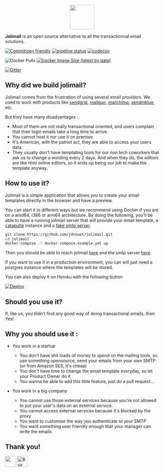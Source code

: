 <p align="center">
  <img height="80" src="https://raw.githubusercontent.com/jdrouet/jolimail/main/resources/logo.svg">
</p>

**Jolimail** is an open source alternative to all the transactionnal email solutions.

[![Commitizen friendly](https://img.shields.io/badge/commitizen-friendly-brightgreen.svg)](http://commitizen.github.io/cz-cli/)
[![pipeline status](https://gitlab.com/jeremie.drouet/jolimail/badges/main/pipeline.svg)](https://gitlab.com/jeremie.drouet/jolimail/-/commits/main)
[![codecov](https://codecov.io/gh/jdrouet/jolimail/branch/main/graph/badge.svg)](https://codecov.io/gh/jdrouet/jolimail)

![Docker Pulls](https://img.shields.io/docker/pulls/jdrouet/jolimail)
[![Docker Image Size (latest by date)](https://img.shields.io/docker/image-size/jdrouet/jolimail?sort=date)](https://hub.docker.com/r/jdrouet/jolimail)

[![Gitter](https://badges.gitter.im/jolimail/community.svg)](https://gitter.im/jolimail/community?utm_source=badge&utm_medium=badge&utm_campaign=pr-badge)

## Why did we build jolimail?

Jolimail comes from the frustration of using several email providers.
We used to work with products like [sendgrid](https://sendgrid.com/),
[mailgun](https://www.mailgun.com/), [mailchimp](https://mailchimp.com/), [sendinblue](https://www.sendinblue.com/), etc.

But they have many disadvantages :

- Most of them are not really transactional oriented, and users complain that their login emails take a long time to arrive.
- You cannot host it nor use it on premise
- It's American, with the patriot act, they are able to access your users data.
- They usually don't have templating tools for our non tech coworkers that ask us to change a wording every 2 days.
  And when they do, the editors are like html online editors, so it ends up being our job to make the template anyway.

## How to use it?

Jolimail is a simple application that allows you to create your email templates directly in the browser and have a preview.

You can start it in different ways but we recommend using Docker if you are on a amd64, i386 or arm64 architecture.
By doing the following, you'll be able to have a running jolimail server that will provide your email template, a [catapulte](https://github.com/jdrouet/catapulte) instance and a [fake smtp server](https://github.com/ReachFive/fake-smtp-server).

```bash
git clone https://github.com/jdrouet/jolimail.git
cd jolimail
docker-compose -f docker-compose.example.yml up
```

Then you should be able to reach jolimail [here](http://localhost:8080) and the smtp server [here](http://localhost:1080).

If you want to use it in a production environment, you can will just need a postgres instance where the templates will be stored.

You can also deploy it on Heroku with the following button

[![Deploy](https://www.herokucdn.com/deploy/button.svg)](https://heroku.com/deploy?template=https://github.com/jdrouet/jolimail)

## Should you use it?

If, like us, you didn't find any good way of doing transactional emails, then Yes!

## Why you should use it :

- You work in a startup

  - You don't have shit loads of money to spend on the mailing tools, so use something opensource, send your emails from your own SMTP (or from Amazon SES, it's cheap)
  - You don't have time to change the email template everyday, so let your Product Owner do it
  - You wanna be able to add this little feature, just do a pull request...

- You work in a big company

  - You cannot use those external services because you're not allowed to put your user's data on an external service.
  - You cannot access external services because it's blocked by the proxy
  - You want to customise the way you authenticate to your SMTP
  - You want something user friendly enough that your manager can write the emails

## Thank you!

[<img src="https://liberapay.com/assets/liberapay/icon-v2_white-on-yellow.svg?etag=.Z1LYSBJ8Z6GWUeLUUEf2XA~~" height="35px" />](https://liberapay.com/jdrouet/)
[<img src="https://cdn.buymeacoffee.com/buttons/v2/default-yellow.png" alt="Buy Me A Coffee" height="35px" />](https://www.buymeacoffee.com/jdrouet)

